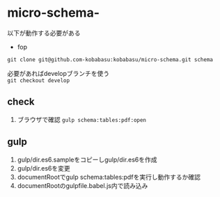# micro-schema-
以下が動作する必要がある

* fop

```
git clone git@github.com-kobabasu:kobabasu/micro-schema.git schema
```

必要があればdevelopブランチを使う  
`git checkout develop`

## check
1. ブラウザで確認
   `gulp schema:tables:pdf:open`

## gulp
1. gulp/dir.es6.sampleをコピーしgulp/dir.es6を作成
1. gulp/dir.es6を変更
1. documentRootでgulp schema:tables:pdfを実行し動作するか確認
1. documentRootのgulpfile.babel.js内で読み込み
